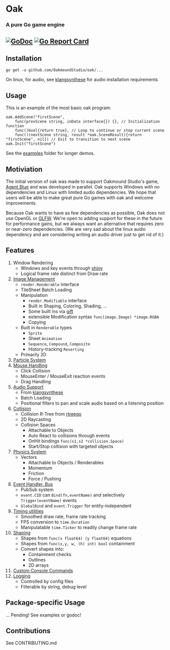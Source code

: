 # Oak 
### A pure Go game engine
[![GoDoc](https://godoc.org/github.com/OakmoundStudio/oak?status.svg)](https://godoc.org/github.com/OakmoundStudio/oak)
[![Go Report Card](https://goreportcard.com/badge/github.com/OakmoundStudio/oak)](https://goreportcard.com/report/github.com/OakmoundStudio/oak)
----

## Installation
`go get -u github.com/OakmoundStudio/oak/...`

On linux, for audio, see [klangsynthese](https://github.com/200sc/klangsynthese) for audio installation requirements

## Usage
This is an example of the most basic oak program:
```
oak.AddScene("firstScene",
    func(prevScene string, inData interface{}) {}, // Initialization function
    func()bool{return true}, // Loop to continue or stop current scene
    func()(nextScene string, result *oak.SceneResult){return "firstScene", nil}) // Exit to transition to next scene
oak.Init("firstScene")
```
See the [examples](examples) folder for longer demos.

## Motiviation
The initial version of oak was made to support Oakmound Studio's game,
[Agent Blue](https://github.com/OakmoundStudio/AgentRelease) and was developed in parallel.
Oak supports Windows with no dependencies and Linux with limited audio dependencies.
 We hope that users will be able to make great pure Go games with oak and welcome improvements.
 
 Because Oak wants to have as few dependencies as possible, Oak does not use OpenGL or [GLFW](https://github.com/go-gl/glfw).
 We're open to adding support for these in the future for performance gains, but we always want
 an alternative that requires zero or near-zero dependencies. (We are very sad about the linux audio 
 dependency and are considering writing an audio driver just to get rid of it.)

## Features
1. Window Rendering
    - Windows and key events through [shiny](https://github.com/golang/exp/tree/master/shiny)
    - Logical frame rate distinct from Draw rate
1. [Image Management](render)
    - `render.Renderable` interface
    - TileSheet Batch Loading
    - Manipulation
        - `render.Modifiable` interface
        - Built in Shaping, Coloring, Shading, ...
        - Some built ins via [gift](https://github.com/disintegration/gift)
        - extensible Modification syntax `func(image.Image) *image.RGBA`
        - Copying
    - Built in `Renderable` types
        - `Sprite`
        - Sheet `Animation`
        - `Sequence`, `Compound`, `Composite`
        - History-tracking `Reverting`
    - Primarily 2D
1. [Particle System](render/particle)
1. [Mouse Handling](mouse)
    - Click Collision
    - MouseEnter / MouseExit reaction events
    - Drag Handling
1. [Audio Support](audio)
    - From [klangsynthese](https://github.com/200sc/klangsynthese)
    - Batch Loading
    - Positional filters to pan and scale audio based on a listening position
1. [Collision](collision)
    - Collision R-Tree from [rtreego](https://github.com/dhconnelly/rtreego)
    - 2D Raycasting
    - Collision Spaces
        - Attachable to Objects
        - Auto React to collisions through events
        - OnHit bindings `func(s1,s2 *collision.Space)`
        - Start/Stop collision with targeted objects
1. [Physics System](physics)
    - Vectors
        - Attachable to Objects / Renderables
        - Momentum
        - Friction
        - Force / Pushing
1. [Event Handler, Bus](event)
    - PubSub system
    - `event.CID` can `Bind(fn,eventName)` and selectively `Trigger(eventName)` events
    - `GlobalBind` and `event.Trigger` for entity-independent 
1. [Timing utilities](timing)
    - Smoothed draw rate, frame rate tracking
    - FPS conversion to `time.Duration`
    - Manipulatable `time.Ticker` to readily change frame rate
1. [Shaping](shape)
    - Shapes from `func(x float64) (y float64)` equations
    - Shapes from `func(x,y, w, (h) int) bool` containment
    - Convert shapes into: 
        - Containment checks
        - Outlines
        - 2D arrays
1. [Custom Console Commands](debugConsole.go)
1. [Logging](dlog)
    - Controlled by config files
    - Filterable by string, debug level

## Package-specific Usage

... Pending! See examples or godoc!

## Contributions
See CONTRIBUTING.md

